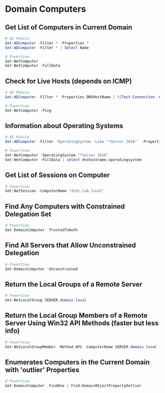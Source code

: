 # Domain Computers

## Get List of Computers in Current Domain

```powershell
# AD Module
Get-ADComputer -Filter * -Properties *
Get-ADComputer -Filter * | Select Name

# PowerView
Get-NetComputer
Get-NetComputer -FullData
```

## Check for Live Hosts (depends on ICMP)

```powershell
# AD Module
Get-ADComputer -Filter * -Properties DNSHostName | %{Test-Connection -Count 1 -ComputerName $_.DNSHostName}

# PowerView
Get-NetComputer -Ping
```

## Information about Operating Systems

```powershell
# AD Module
Get-ADComputer -Filter 'OperatingSystem -Like "*Server 2016"' -Properties OperatingSystem | Select Name,OperatingSystem

# PowerView
Get-NetComputer -OperatingSystem "*Server 2016"
Get-NetComputer -FullData | select dnshostname,operatingsystem
```

## Get List of Sessions on Computer

```powershell
# PowerView
Get-NetSession -ComputerName "dc01.lab.local"
```

## Find Any Computers with Constrained Delegation Set

```powershell
# PowerView
Get-DomainComputer -TrustedToAuth
```

## Find All Servers that Allow Unconstrained Delegation

```powershell
# PowerView
Get-DomainComputer -Unconstrained
```

## Return the Local Groups of a Remote Server

```powershell
# PowerView
Get-NetLocalGroup SERVER.domain.local
```

## Return the Local Group Members of a Remote Server Using Win32 API Methods (faster but less info)

```powershell
# PowerView
Get-NetLocalGroupMember -Method API -ComputerName SERVER.domain.local
```

## Enumerates Computers in the Current Domain with 'outlier' Properties

```powershell
# PowerView
Get-DomainComputer -FindOne | Find-DomainObjectPropertyOutlier
```
